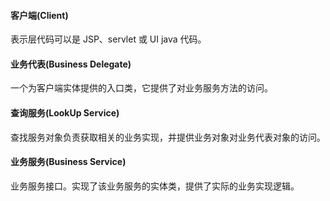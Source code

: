 #### 客户端(Client)
表示层代码可以是 JSP、servlet 或 UI java 代码。

#### 业务代表(Business Delegate)
一个为客户端实体提供的入口类，它提供了对业务服务方法的访问。

#### 查询服务(LookUp Service)
查找服务对象负责获取相关的业务实现，并提供业务对象对业务代表对象的访问。

#### 业务服务(Business Service)
业务服务接口。实现了该业务服务的实体类，提供了实际的业务实现逻辑。
